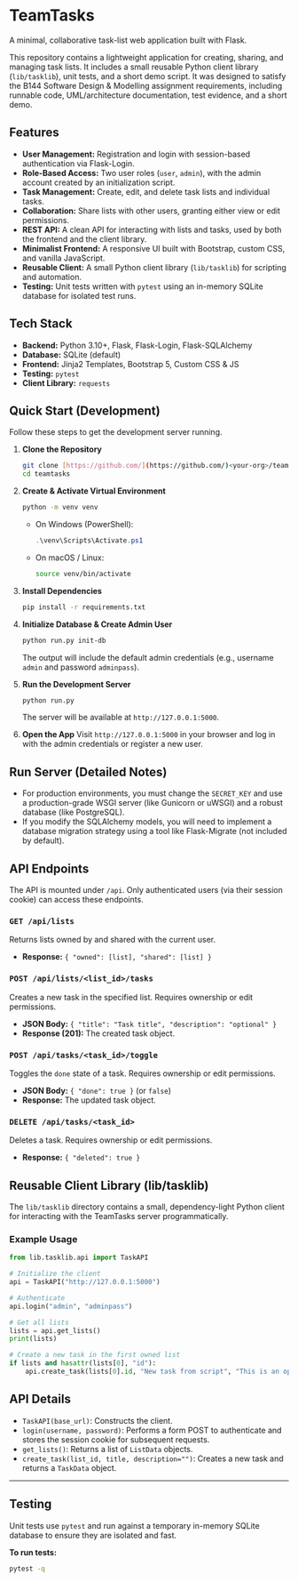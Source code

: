 # TeamTasks

A minimal, collaborative task-list web application built with Flask.

This repository contains a lightweight application for creating, sharing, and managing task lists. It includes a small reusable Python client library (`lib/tasklib`), unit tests, and a short demo script. It was designed to satisfy the B144 Software Design & Modelling assignment requirements, including runnable code, UML/architecture documentation, test evidence, and a short demo.

## Features

-   **User Management:** Registration and login with session-based authentication via Flask-Login.
-   **Role-Based Access:** Two user roles (`user`, `admin`), with the admin account created by an initialization script.
-   **Task Management:** Create, edit, and delete task lists and individual tasks.
-   **Collaboration:** Share lists with other users, granting either view or edit permissions.
-   **REST API:** A clean API for interacting with lists and tasks, used by both the frontend and the client library.
-   **Minimalist Frontend:** A responsive UI built with Bootstrap, custom CSS, and vanilla JavaScript.
-   **Reusable Client:** A small Python client library (`lib/tasklib`) for scripting and automation.
-   **Testing:** Unit tests written with `pytest` using an in-memory SQLite database for isolated test runs.

## Tech Stack

-   **Backend:** Python 3.10+, Flask, Flask-Login, Flask-SQLAlchemy
-   **Database:** SQLite (default)
-   **Frontend:** Jinja2 Templates, Bootstrap 5, Custom CSS & JS
-   **Testing:** `pytest`
-   **Client Library:** `requests`


## Quick Start (Development)

Follow these steps to get the development server running.

1.  **Clone the Repository**
    ```bash
    git clone [https://github.com/](https://github.com/)<your-org>/teamtasks.git
    cd teamtasks
    ```

2.  **Create & Activate Virtual Environment**
    ```bash
    python -m venv venv
    ```
    * On Windows (PowerShell):
        ```powershell
        .\venv\Scripts\Activate.ps1
        ```
    * On macOS / Linux:
        ```bash
        source venv/bin/activate
        ```

3.  **Install Dependencies**
    ```bash
    pip install -r requirements.txt
    ```

4.  **Initialize Database & Create Admin User**
    ```bash
    python run.py init-db
    ```
    The output will include the default admin credentials (e.g., username `admin` and password `adminpass`).

5.  **Run the Development Server**
    ```bash
    python run.py
    ```
    The server will be available at `http://127.0.0.1:5000`.

6.  **Open the App**
    Visit `http://127.0.0.1:5000` in your browser and log in with the admin credentials or register a new user.

## Run Server (Detailed Notes)

-   For production environments, you must change the `SECRET_KEY` and use a production-grade WSGI server (like Gunicorn or uWSGI) and a robust database (like PostgreSQL).
-   If you modify the SQLAlchemy models, you will need to implement a database migration strategy using a tool like Flask-Migrate (not included by default).

## API Endpoints

The API is mounted under `/api`. Only authenticated users (via their session cookie) can access these endpoints.

### `GET /api/lists`

Returns lists owned by and shared with the current user.
-   **Response:** ` { "owned": [list], "shared": [list] } `

### `POST /api/lists/<list_id>/tasks`

Creates a new task in the specified list. Requires ownership or edit permissions.
-   **JSON Body:** ` { "title": "Task title", "description": "optional" } `
-   **Response (201):** The created task object.

### `POST /api/tasks/<task_id>/toggle`

Toggles the `done` state of a task. Requires ownership or edit permissions.
-   **JSON Body:** ` { "done": true } ` (or `false`)
-   **Response:** The updated task object.

### `DELETE /api/tasks/<task_id>`

Deletes a task. Requires ownership or edit permissions.
-   **Response:** ` { "deleted": true } `

## Reusable Client Library (lib/tasklib)

The `lib/tasklib` directory contains a small, dependency-light Python client for interacting with the TeamTasks server programmatically.

### Example Usage

```python
from lib.tasklib.api import TaskAPI

# Initialize the client
api = TaskAPI("http://127.0.0.1:5000")

# Authenticate
api.login("admin", "adminpass")

# Get all lists
lists = api.get_lists()
print(lists)

# Create a new task in the first owned list
if lists and hasattr(lists[0], "id"):
    api.create_task(lists[0].id, "New task from script", "This is an optional description.")
```


## API Details

-   `TaskAPI(base_url)`: Constructs the client.
-   `login(username, password)`: Performs a form POST to authenticate and stores the session cookie for subsequent requests.
-   `get_lists()`: Returns a list of `ListData` objects.
-   `create_task(list_id, title, description="")`: Creates a new task and returns a `TaskData` object.

---

## Testing

Unit tests use `pytest` and run against a temporary in-memory SQLite database to ensure they are isolated and fast.

**To run tests:**

```bash
pytest -q    

